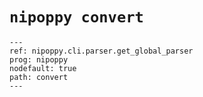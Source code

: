 # `nipoppy convert`

```{argparse}
---
ref: nipoppy.cli.parser.get_global_parser
prog: nipoppy
nodefault: true
path: convert
---
```
